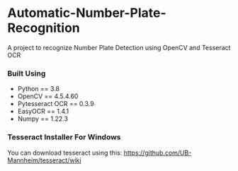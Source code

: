 # Automatic-Number-Plate-Recognition
A project to recognize Number Plate Detection using OpenCV and Tesseract OCR

### Built Using

* Python == 3.8
* OpenCV == 4.5.4.60
* Pytesseract OCR == 0.3.9
* EasyOCR == 1.4.1
* Numpy == 1.22.3

### Tesseract Installer For Windows

You can download tesseract using this: https://github.com/UB-Mannheim/tesseract/wiki